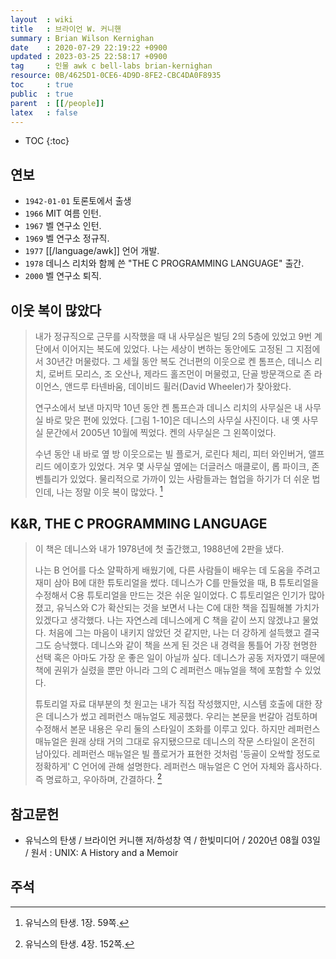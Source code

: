```yaml
---
layout  : wiki
title   : 브라이언 W. 커니핸
summary : Brian Wilson Kernighan
date    : 2020-07-29 22:19:22 +0900
updated : 2023-03-25 22:58:17 +0900
tag     : 인물 awk c bell-labs brian-kernighan
resource: 0B/4625D1-0CE6-4D9D-8FE2-CBC4DA0F8935
toc     : true
public  : true
parent  : [[/people]]
latex   : false
---
```

* TOC
{:toc}

## 연보

- `1942-01-01` 토론토에서 출생
- `1966` MIT 여름 인턴.
- `1967` 벨 연구소 인턴.
- `1969` 벨 연구소 정규직.
- `1977` [[/language/awk]] 언어 개발.
- `1978` 데니스 리치와 함께 쓴 "THE C PROGRAMMING LANGUAGE" 출간.
- `2000` 벨 연구소 퇴직.

## 이웃 복이 많았다

> 내가 정규직으로 근무를 시작했을 때 내 사무실은 빌딩 2의 5층에 있었고
9번 계단에서 이어지는 복도에 있었다.
나는 세상이 변하는 동안에도 고정된 그 지점에서 30년간 머물렀다.
그 세월 동안 복도 건너편의 이웃으로 켄 톰프슨, 데니스 리치, 로버트 모리스, 조 오산나, 제라드 홀즈먼이 머물렀고,
단골 방문객으로 존 라이언스, 앤드루 타넨바움, 데이비드 휠러(David Wheeler)가 찾아왔다.
>
> 연구소에서 보낸 마지막 10년 동안 켄 톰프슨과 데니스 리치의 사무실은 내 사무실 바로 맞은 편에 있었다.
[그림 1-10]은 데니스의 사무실 사진이다. 내 옛 사무실 문간에서 2005년 10월에 찍었다. 켄의 사무실은 그 왼쪽이었다.
>
> 수년 동안 내 바로 옆 방 이웃으로는 빌 플로거, 로린다 체리, 피터 와인버거, 앨프리드 에이호가 있었다.
겨우 몇 사무실 옆에는 더글러스 매클로이, 롭 파이크, 존 벤틀리가 있었다.
물리적으로 가까이 있는 사람들과는 협업을 하기가 더 쉬운 법인데, 나는 정말 이웃 복이 많았다.
[^KER-059]

## K&R, THE C PROGRAMMING LANGUAGE

> 이 책은 데니스와 내가 1978년에 첫 출간했고, 1988년에 2판을 냈다.
>
> 나는 B 언어를 다소 얄팍하게 배웠기에, 다른 사람들이 배우는 데 도움을 주려고 재미 삼아 B에 대한 튜토리얼을 썼다.
데니스가 C를 만들었을 때, B 튜토리얼을 수정해서 C용 튜토리얼을 만드는 것은 쉬운 일이었다.
C 튜토리얼은 인기가 많아졌고, 유닉스와 C가 확산되는 것을 보면서 나는 C에 대한 책을 집필해볼 가치가 있겠다고 생각했다.
나는 자연스레 데니스에게 C 책을 같이 쓰지 않겠냐고 물었다.
처음에 그는 마음이 내키지 않았던 것 같지만, 나는 더 강하게 설득했고 결국 그도 승낙했다.
데니스와 같이 책을 쓰게 된 것은 내 경력을 통틀어 가장 현명한 선택 혹은 아마도 가장 운 좋은 일이 아닐까 싶다.
데니스가 공동 저자였기 때문에 책에 권위가 실렸을 뿐만 아니라 그의 C 레퍼런스 매뉴얼을 책에 포함할 수 있었다.
>
> 튜토리얼 자료 대부분의 첫 원고는 내가 직접 작성했지만, 시스템 호출에 대한 장은 데니스가 썼고 레퍼런스 매뉴얼도 제공했다.
우리는 본문을 번갈아 검토하며 수정해서 본문 내용은 우리 둘의 스타일이 조화를 이루고 있다.
하지만 레퍼런스 매뉴얼은 원래 상태 거의 그대로 유지됐으므로 데니스의 작문 스타일이 온전히 남아있다.
레퍼런스 매뉴얼은 빌 플로거가 표현한 것처럼 '등골이 오싹할 정도로 정확하게' C 언어에 관해 설명한다.
레퍼런스 매뉴얼은 C 언어 자체와 흡사하다. 즉 명료하고, 우아하며, 간결하다.
[^KER-152]

## 참고문헌

- 유닉스의 탄생 / 브라이언 커니핸 저/하성창 역 / 한빛미디어 / 2020년 08월 03일 / 원서 : UNIX: A History and a Memoir

## 주석

[^KER-059]: 유닉스의 탄생. 1장. 59쪽.
[^KER-152]: 유닉스의 탄생. 4장. 152쪽.

